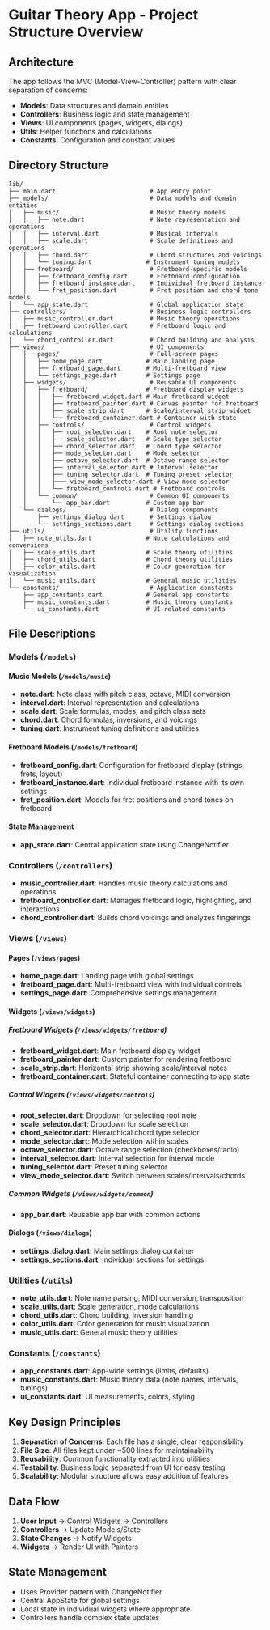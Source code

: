 # Guitar Theory App - Project Structure Overview

## Architecture
The app follows the MVC (Model-View-Controller) pattern with clear separation of concerns:

- **Models**: Data structures and domain entities
- **Controllers**: Business logic and state management
- **Views**: UI components (pages, widgets, dialogs)
- **Utils**: Helper functions and calculations
- **Constants**: Configuration and constant values

## Directory Structure

```
lib/
├── main.dart                          # App entry point
├── models/                            # Data models and domain entities
│   ├── music/                         # Music theory models
│   │   ├── note.dart                  # Note representation and operations
│   │   ├── interval.dart              # Musical intervals
│   │   ├── scale.dart                 # Scale definitions and operations
│   │   ├── chord.dart                 # Chord structures and voicings
│   │   └── tuning.dart               # Instrument tuning models
│   ├── fretboard/                     # Fretboard-specific models
│   │   ├── fretboard_config.dart      # Fretboard configuration
│   │   ├── fretboard_instance.dart    # Individual fretboard instance
│   │   └── fret_position.dart         # Fret position and chord tone models
│   └── app_state.dart                 # Global application state
├── controllers/                       # Business logic controllers
│   ├── music_controller.dart          # Music theory operations
│   ├── fretboard_controller.dart      # Fretboard logic and calculations
│   └── chord_controller.dart          # Chord building and analysis
├── views/                             # UI components
│   ├── pages/                         # Full-screen pages
│   │   ├── home_page.dart            # Main landing page
│   │   ├── fretboard_page.dart       # Multi-fretboard view
│   │   └── settings_page.dart        # Settings page
│   ├── widgets/                       # Reusable UI components
│   │   ├── fretboard/                # Fretboard display widgets
│   │   │   ├── fretboard_widget.dart # Main fretboard widget
│   │   │   ├── fretboard_painter.dart # Canvas painter for fretboard
│   │   │   ├── scale_strip.dart      # Scale/interval strip widget
│   │   │   └── fretboard_container.dart # Container with state
│   │   ├── controls/                  # Control widgets
│   │   │   ├── root_selector.dart    # Root note selector
│   │   │   ├── scale_selector.dart   # Scale type selector
│   │   │   ├── chord_selector.dart   # Chord type selector
│   │   │   ├── mode_selector.dart    # Mode selector
│   │   │   ├── octave_selector.dart  # Octave range selector
│   │   │   ├── interval_selector.dart # Interval selector
│   │   │   ├── tuning_selector.dart  # Tuning preset selector
│   │   │   ├─── view_mode_selector.dart # View mode selector
│   │   │   └── fretboard_controls.dart # Fretboard controls
│   │   └── common/                    # Common UI components
│   │       └── app_bar.dart          # Custom app bar
│   └── dialogs/                       # Dialog components
│       ├── settings_dialog.dart       # Settings dialog
│       └── settings_sections.dart     # Settings dialog sections
├── utils/                             # Utility functions
│   ├── note_utils.dart               # Note calculations and conversions
│   ├── scale_utils.dart              # Scale theory utilities
│   ├── chord_utils.dart              # Chord theory utilities
│   ├── color_utils.dart              # Color generation for visualization
│   └── music_utils.dart              # General music utilities
└── constants/                         # Application constants
    ├── app_constants.dart            # General app constants
    ├── music_constants.dart          # Music theory constants
    └── ui_constants.dart             # UI-related constants
```

## File Descriptions

### Models (`/models`)

#### Music Models (`/models/music`)
- **note.dart**: Note class with pitch class, octave, MIDI conversion
- **interval.dart**: Interval representation and calculations
- **scale.dart**: Scale formulas, modes, and pitch class sets
- **chord.dart**: Chord formulas, inversions, and voicings
- **tuning.dart**: Instrument tuning definitions and utilities

#### Fretboard Models (`/models/fretboard`)
- **fretboard_config.dart**: Configuration for fretboard display (strings, frets, layout)
- **fretboard_instance.dart**: Individual fretboard instance with its own settings
- **fret_position.dart**: Models for fret positions and chord tones on fretboard

#### State Management
- **app_state.dart**: Central application state using ChangeNotifier

### Controllers (`/controllers`)
- **music_controller.dart**: Handles music theory calculations and operations
- **fretboard_controller.dart**: Manages fretboard logic, highlighting, and interactions
- **chord_controller.dart**: Builds chord voicings and analyzes fingerings

### Views (`/views`)

#### Pages (`/views/pages`)
- **home_page.dart**: Landing page with global settings
- **fretboard_page.dart**: Multi-fretboard view with individual controls
- **settings_page.dart**: Comprehensive settings management

#### Widgets (`/views/widgets`)

##### Fretboard Widgets (`/views/widgets/fretboard`)
- **fretboard_widget.dart**: Main fretboard display widget
- **fretboard_painter.dart**: Custom painter for rendering fretboard
- **scale_strip.dart**: Horizontal strip showing scale/interval notes
- **fretboard_container.dart**: Stateful container connecting to app state

##### Control Widgets (`/views/widgets/controls`)
- **root_selector.dart**: Dropdown for selecting root note
- **scale_selector.dart**: Dropdown for scale selection
- **chord_selector.dart**: Hierarchical chord type selector
- **mode_selector.dart**: Mode selection within scales
- **octave_selector.dart**: Octave range selection (checkboxes/radio)
- **interval_selector.dart**: Interval selection for interval mode
- **tuning_selector.dart**: Preset tuning selector
- **view_mode_selector.dart**: Switch between scales/intervals/chords

##### Common Widgets (`/views/widgets/common`)
- **app_bar.dart**: Reusable app bar with common actions

#### Dialogs (`/views/dialogs`)
- **settings_dialog.dart**: Main settings dialog container
- **settings_sections.dart**: Individual sections for settings

### Utilities (`/utils`)
- **note_utils.dart**: Note name parsing, MIDI conversion, transposition
- **scale_utils.dart**: Scale generation, mode calculations
- **chord_utils.dart**: Chord building, inversion handling
- **color_utils.dart**: Color generation for music visualization
- **music_utils.dart**: General music theory utilities

### Constants (`/constants`)
- **app_constants.dart**: App-wide settings (limits, defaults)
- **music_constants.dart**: Music theory data (note names, intervals, tunings)
- **ui_constants.dart**: UI measurements, colors, styling

## Key Design Principles

1. **Separation of Concerns**: Each file has a single, clear responsibility
2. **File Size**: All files kept under ~500 lines for maintainability
3. **Reusability**: Common functionality extracted into utilities
4. **Testability**: Business logic separated from UI for easy testing
5. **Scalability**: Modular structure allows easy addition of features

## Data Flow

1. **User Input** → Control Widgets → Controllers
2. **Controllers** → Update Models/State
3. **State Changes** → Notify Widgets
4. **Widgets** → Render UI with Painters

## State Management

- Uses Provider pattern with ChangeNotifier
- Central AppState for global settings
- Local state in individual widgets where appropriate
- Controllers handle complex state updates